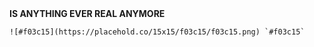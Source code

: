 <html>
  
  <head>
    <title> </title>
  </head>
  
  <body>
    <strong>IS ANYTHING EVER REAL ANYMORE</strong>
    
    ![#f03c15](https://placehold.co/15x15/f03c15/f03c15.png) `#f03c15`
    
  </body>
  
</html>

